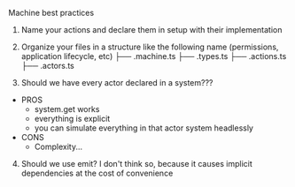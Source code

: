 Machine best practices

1) Name your actions and declare them in setup with their implementation

2) Organize your files in a structure like the following
    <domain> name (permissions, application lifecycle, etc)
    ├── <domain>.machine.ts
    ├── <domain>.types.ts
    ├── <domain>.actions.ts
    ├── <domain>.actors.ts

3) Should we have every actor declared in a system???
  - PROS
    - system.get works
    - everything is explicit
    - you can simulate everything in that actor system headlessly
  - CONS
    - Complexity...

4) Should we use emit?
I don't think so, because it causes implicit dependencies at the cost of convenience
